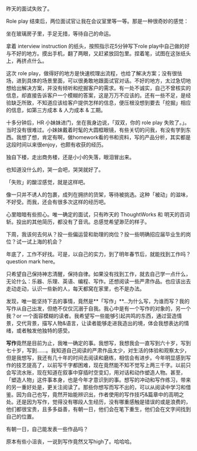 昨天的面试失败了。

Role play 结束后，两位面试官让我在会议室里等一等。那是一种很奇妙的感觉：

坐在玻璃房子里，手足无措，等待自己的命运。

拿着 interview instruction 的纸头，按照指示花5分钟写下role play中自己做的好与不好的地方。摸出手机，翻了两眼，又赶紧放回包里。捏着笔，试图在这张纸头上，再挤点什么。

这次 role play，做得好的地方是快速梳理出流程，也给了解决方案；没有很怯场，进到具体的场景里面，可以很勇敢地跟面试官对话。不好的地方，太过急切地想给出解决方案，并没有倾听和挖掘客户的需求。有一处不诚实，自己不曾核实的信息，却直接告诉客户一个模糊的答案，这是万万不应该的。还有一些不足，是经验缺乏所致，不知道应该给客户提供怎样的信息，便压根没想到要去「挖掘」相应的信息，如第三方成本 & 人力成本 & 工期。

十多分钟后，HR 小妹妹进门，坐在我身边说，「双双，你的 role play 失败了。」。当时没有很难过。小妹妹戴着时髦的大圆框眼镜，有些关切的问我，有没有学到东西。我想了想，肯定有啊，做homework看的书和资料，写的产品分析，其实都是这段时间以来很enjoy，也颇有收获的经历。

独自下楼，走出商务楼，还是小小的失落，眼泪冒出来。

也知道没什么的，哭一会吧，哭哭就好了。

「失败」的酸涩感觉，就是这样吧。

像一只并不诱人的包裹，成列在拥挤的货架，等待被挑选。这种「被动」的滋味，不好受。而我，还会有很多次这样的经历吧。

心里暗暗有些担心。唯一确定的面试，只有昨天的 ThoughtWorks 和 明天的百词斩。投出的其他简历，都没有了音讯。总感觉希望渺茫的样子。

下周，我该何去何从？投一些偏运营和助理的岗位？投一些明确招应届毕业生的岗位？试一试上海的机会？

年底了，工作不好找。可是，以自己的实力，到了明年春节后，就能找到工作吗？question mark here。

只希望自己保持神志清醒，保持自律。如果没有找到工作，就去自己学一点什么，无论什么：乐器、乐理、英语、编程、写作。还想阅读一些严肃作品。也应该出去走动走动，认识一些新的人，每天都窝在家里，也不是办法。

发现，唯一能坚持下去的事情，竟然是**「写作」**…为什么写，为谁而写？我的写作从自己出发，但绝不仅仅沉溺于自我。我心中是有一个写作的对象的，另一个我？or 一个面容模糊的读者。我希望写一些能够引起共鸣的东西，通过营造情景，交代背景，描写人物&语言，让读者能够走进我造出的境，体会我想表达的情绪，或者触发他独特的感受。

**写作**竟然是目前为止，我唯一确定的事。我想写，我想我会一直写到六十岁，写到七十岁，写到……。我知道自己阅读的严肃作品太少，对生活的体验和观察太少，但是我想写，我还有几十年的时间去阅读和磨练，相信会有进步。今年明显感到写作的技艺提高了，以前写千字都困难，现在竟然能不知不觉写上两三千字。以前只会写流水账，现在知道在叙事中穿插时空变幻，用对话和动作塑造人物。甚至，「塑造人物」这件事本身，也是今年才意识到的事。想写的冲动和写作练习，带来的另一重好处是，更关注阅读了。那些你想写而写不出的，可以从阅读中学习和借鉴。因为自己也写，竟然开始能辨识出，作者使用的写作技巧&篇章中的高明之处。还是因为写作，觉得没有哪段人生经历，没有哪重感触是错误的或是浪费的，他们都很宝贵，且多多益善，有朝一日，他们会在笔下重生，他们会在文字间找到自己的位置。

有朝一日，自己能发表一些作品吗？

原本有些小沮丧，一说到写作竟然又写high了。哈哈哈。